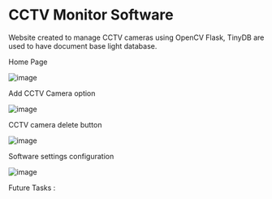 # CCTV Monitor Software

Website created to manage CCTV cameras using OpenCV Flask, TinyDB are used to have document base light database.  

Home Page 

![image](https://user-images.githubusercontent.com/14976829/204016265-732a1286-eb58-46e0-bea5-6936402322f1.png)


Add CCTV Camera option 

![image](https://user-images.githubusercontent.com/14976829/204016512-db7d7c87-b81e-4b82-a03d-57896195de1b.png)

CCTV camera delete button

![image](https://user-images.githubusercontent.com/14976829/204016866-37db3a2f-de6c-4fb8-9607-374c1c391b7d.png)


Software settings configuration 

![image](https://user-images.githubusercontent.com/14976829/204016652-07dd7716-af2d-4ce4-b704-39cf275883a0.png)


Future Tasks : 

